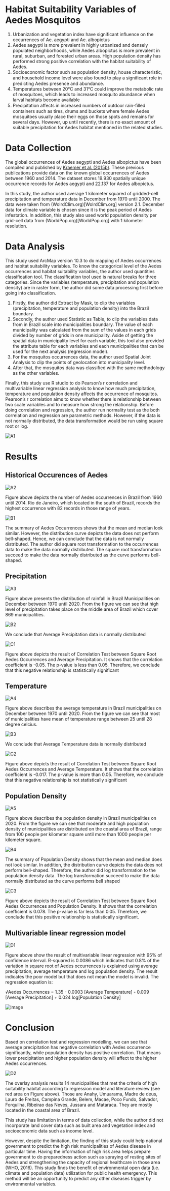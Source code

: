 # Habitat Suitability Variables of Aedes Mosquitos
1. Urbanization and vegetation index  have significant influence on the occurrences of Ae. aegypti and Ae. albopictus
2. Aedes aegypti is more prevalent in highly urbanized and densely populated neighborhoods, while Aedes albopictus is more prevalent in rural, suburban, and forested urban areas. High population density has performed strong positive correlation with the habitat suitability of Aedes.
3. Socioeconomic factor such as population density, house characteristic, and household income level were also found to play a signiﬁcant role in predicting Aedes presence and abundance.
4. Temperatures between 20°C and 31°C could improve the metabolic rate of mosquitoes, which leads to increased mosquito abundance when larval habitats become available
5. Precipitation affects in increased numbers of outdoor rain-ﬁlled containers such as tires, drums and buckets where female Aedes mosquitoes usually place their eggs on those spots and remains for several days. However, up until recently, there is no exact amount of suitable precipitation for Aedes habitat mentioned in the related studies.

# Data Collection
The global occurrences of Aedes aegypti and Aedes albopictus have been compiled and published by [Kraemer et al. (2015b)](https://doi.org/10.7554/eLife). These previous publications provide data on the known global occurrences of Aedes between 1960 and 2014. The dataset stores 19.930 spatially unique occurrence records for Aedes aegypti and 22.137 for Aedes albopictus. 

In this study, the author used average 1 kilometer squared of gridded-cell precipitation and temperature data in December from 1970 until 2000. The data were taken from (WolrdClim.org)[WolrdClim.org] version 2.1. December data for climate variable is chosen since it is the peak period of Aedes infestation. In addition, this study also used world population density per grid-cell data from (WorldPop.org)[WorldPop.org] with 1 kilometer resolution.

# Data Analysis
This study used ArcMap version 10.3 to do mapping of Aedes occurrences and habitat suitability variables.  To know the categorical level of the Aedes occurrences and habitat suitability variables, the author used quantities classification tool. The classification tool used is natural breaks for three categories. Since the variables (temperature, precipitation and population density) are in raster form, the author did some data processing first before going into classification.

1. Firstly, the author did Extract by Mask, to clip the variables (precipitation, temperature and population density) into the Brazil boundary.
2. Secondly, the author used Statistic as Table, to clip the variables data from in Brazil scale into municipalities boundary. The value of each municipality was calculated from the sum of the values in each grids divided by number of grids in one municipality. Aside of getting the spatial data in municipality level for each variable, this tool also provided the attribute table for each variables and each municipalities that can be used for the next analysis (regression model).
3. For the mosquitos occurrences data, the author used Spatial Joint Analysis to clip the points of geolocation into municipality level.
4. After that, the mosquitos data was classified with the same methodology as the other variables.

Finally, this study use R studio to do Pearson’s r correlation and multivariable linear regression analysis to know how much precipitation, temperature and population density affects the occurrence of mosquitos. Pearson’s r correlation aims to know whether there is relationship between two scale variables and to measure how strong the relationship. Before doing correlation and regression, the author run normality test as the both correlation and regression are parametric methods. However, if the data is not normally distributed, the data transformation would be run using square root or log.

![A1](https://github.com/user-attachments/assets/67c11a9a-2fc4-4bfd-8089-7eb42d233880)

# Results

## Historical Occurences of Aedes
![A2](https://github.com/user-attachments/assets/e64f485c-dce1-41b3-b69c-817e78c5ee17)

Figure above depicts the number of Aedes occurrences in Brazil from 1960 until 2014. Rio de Janeiro, which located in the south of Brazil, records the highest occurrence with 82 records in those range of years. 

![B1](https://github.com/user-attachments/assets/1a967fd8-16a3-4f8e-ba1a-764a475e299b)

The summary of Aedes Occurrences shows that the mean and median look similar. However, the distribution curve depicts the data does not perform bell-shaped. Hence, we can conclude that the data is not normally distributed. The author did square root transformation to the occurrences data to make the data normally distributed. The square root transformation succeed to make the data normally distributed as the curve performs bell-shaped.


## Precipitation
![A3](https://github.com/user-attachments/assets/08e105a9-ea86-46b2-a678-527fd24e28cc)

Figure above presents the distribution of rainfall in Brazil Municipalities on December between 1970 until 2020. From the figure we can see that high level of precipitation takes place on the middle area of Brazil which cover 869 municipalities.

![B2](https://github.com/user-attachments/assets/054ffb6a-fd7e-46bb-9b68-94f4bcea782d)

We conclude that Average Precipitation data is normally distributed

![C1](https://github.com/user-attachments/assets/8bd358da-7745-4e2f-94df-4a0746d5468d)

Figure above depicts the result of Correlation Test between Square Root Aedes Occurrences and Average Precipitation. It shows that the correlation coefficient is -0.05. The p-value is less than 0.05. Therefore, we conclude that this negative relationship is statistically significant


## Temperature
![A4](https://github.com/user-attachments/assets/724664d0-8e09-487b-9b8a-639038ef5a3d)

Figure above describes the average temperature in Brazil municipalities on December between 1970 until 2020. From the figure we can see that most of municipalities have mean of temperature range between 25 until 28 degree celcius.

![B3](https://github.com/user-attachments/assets/a59fbb6e-22a9-4cd0-8629-002a07c52f5b)

We conclude that Average Temperature data is normally distributed

![C2](https://github.com/user-attachments/assets/772003f3-8537-4242-8db5-01dd47cb368a)

Figure above depicts the result of Correlation Test between Square Root Aedes Occurrences and Average Temperature. It shows that the correlation coefficient is -0.017. The p-value is more than 0.05. Therefore, we conclude that this negative relationship is not statistically significant

## Population Density
![A5](https://github.com/user-attachments/assets/e004b90f-851b-414e-ac0b-eb7a9e436f29)

Figure above describes the population density in Brazil municipalities on 2020. From the figure we can see that moderate and high population density of municipalities are distributed on the coastal area of Brazil, range from 100 people per kilometer square until more than 1000 people per kilometer square.

![B4](https://github.com/user-attachments/assets/49750ac3-ebb5-4921-b2c1-15e25c52c4ef)

The summary of Population Density shows that the mean and median does not look similar. In addition, the distribution curve depicts the data does not perform bell-shaped. Therefore, the author did log transformation to the population density data. The log transformation succeed to make the data normally distributed as the curve performs bell shaped

![C3](https://github.com/user-attachments/assets/542027b7-6ddb-4d4a-a693-8a2295e30c56)

Figure above depicts the result of Correlation Test between Square Root Aedes Occurrences and Population Density. It shows that the correlation coefficient is 0.078. The p-value is far less than 0.05. Therefore, we conclude that this positive relationship is statistically significant.

## Multivariable linear regression model

![D1](https://github.com/user-attachments/assets/62ea43a5-386e-418c-9334-69a8461b3d35)

Figure above show the result of multivariable linear regression with 95% of confidence interval. R-squared is 0.0086 which indicates that 0.8% of the variation in square root of Aedes occurrences is explained using average precipitation, average temperature and log population density. The result indicates the poor model but that does not mean the model is invalid. The regression equation is:

√Aedes  Occurrences = 1.35 - 0.0003 [Average Temperature] - 0.009 [Average Precipitation] + 0.024 log⁡[Population Density]


![image](https://github.com/user-attachments/assets/7caab82e-c031-407d-8687-9a35755bf97b)

# Conclusion

Based on correlation test and regression modelling, we can see that average precipitation has negative correlation with Aedes occurrence significantly, while population density has positive correlation. That means lower precipitation and higher population density will affect to the higher Aedes occurrences. 

![D2](https://github.com/user-attachments/assets/fbf376d1-f73b-4f79-bbbe-904450b1f2de)

The overlay analysis results 14 municipalities that met the criteria of high suitability habitat according to regression model and literature review (see red area on Figure above). Those are Anahy, Umuarama, Madre de deus, Lauro de Freitas, Campina Grande, Belem, Macae, Poco Fundo, Salvador, Forquilha, Ribeirao das Neves, Jussara and Mataraca. They are mostly located in the coastal area of Brazil.

This study has limitation in terms of data collection, while the author did not incorporate land cover data such as built area and vegetation index and socioeconomic data such as income level.

However, despite the limitation, the finding of this study could help national government to predict the high risk municipalities of Aedes disease in particular time. Having the information of high risk area helps prepare government to do preparedness action such as spraying of resting sites of Aedes and strengthening the capacity of regional healthcare in those area (WHO, 2016). This study finds the benefit of environmental open data (i.e. climate and population data) utilization for public health emergency. This method will be an opportunity to predict any other diseases trigger by environmental variables.
